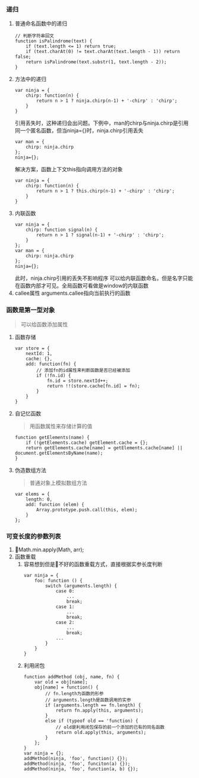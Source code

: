 ### 递归
1. 普通命名函数中的递归
    ```
    // 判断字符串回文
    function isPalindrome(text) {
        if (text.length <= 1) return true;
        if (text.charAt(0) != text.charAt(text.length - 1)) return false;
        return isPalindrome(text.substr(1, text.length - 2));
    }
    ```
1. 方法中的递归
    ```
    var ninja = {
        chirp: function(n) {
            return n > 1 ? ninja.chirp(n-1) + '-chirp' : 'chirp';
        }
    }
    ```
    引用丢失时，这种递归会出问题。下例中，man的chirp与ninja.chirp是引用同一个匿名函数，但当ninja={}时，ninja.chirp引用丢失
    ```
    var man = {
        chirp: ninja.chirp
    };
    ninja={};
    ```
    解决方案，函数上下文this指向调用方法的对象
    ```
    var ninja = {
        chirp: function(n) {
            return n > 1 ? this.chirp(n-1) + '-chirp' : 'chirp';
        }
    }
    ```
1. 内联函数
    ```
    var ninja = {
        chirp: function signal(n) {
            return n > 1 ? signal(n-1) + '-chirp' : 'chirp';
        }
    };
    var man = {
        chirp: ninja.chirp
    };
    ninja={};
    ```
    此时，ninja.chirp引用的丢失不影响程序
    可以给内联函数命名，但是名字只能在函数内部才可见。全局函数可看做是window的内联函数
1. callee属性
    arguments.callee指向当前执行的函数

### 函数是第一型对象
>可以给函数添加属性

1. 函数存储
    ```
    var store = {
        nextId: 1,
        cache: {},
        add: function(fn) {
            // 添加fn的id属性来判断函数是否已经被添加
            if (!fn.id) {
                fn.id = store.nextId++;
                return !!(store.cache[fn.id] = fn);
            }
        }
    }
    ```
1. 自记忆函数
    >用函数属性来存储计算的值

    ```
    function getElements(name) {
        if (!getElements.cache) getElement.cache = {};
        return getElements.cache[name] = getElements.cache[name] || document.getElementsByName(name);
    }
    ```
1. 伪造数组方法
    >普通对象上模拟数组方法
    ```
    var elems = {
        length: 0,
        add: function (elem) {
            Array.prototype.push.call(this, elem);
        }
    };
    ```

### 可变长度的参数列表
1. Math.min.apply(Math, arr);
1. 函数重载
    1. 容易想到但是不好的函数重载方式，直接根据实参长度判断
        ```
        var ninja = {
            foo: function () {
                switch (arguments.length) {
                    case 0:
                        ...
                        break;
                    case 1:
                        ...
                        break;
                    case 2:
                        ...
                        break;
                    ...
                }
            }
        }
        ```
    1. 利用闭包
        ```
        function addMethod (obj, name, fn) {
            var old = obj[name];
            obj[name] = function() {
                // fn.length为函数的形参
                // arguments.length是函数调用的实参
                if (arguments.length == fn.length) {
                    return fn.apply(this, arguments);
                }
                else if (typeof old == 'function) {
                    // old是利用闭包保存的前一个添加的已有的同名函数
                    return old.apply(this, arguments);
                }
            };
        }
        var ninja = {};
        addMethod(ninja, 'foo', function() {});
        addMethod(ninja, 'foo', funciton(a) {});
        addMethod(ninja, 'foo', function(a, b) {});
        ```